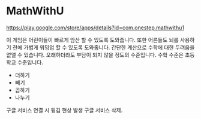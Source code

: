 # MathWithU

https://play.google.com/store/apps/details?id=com.onestep.mathwithu1

이 게임은 어린이들이 빠르게 암산 할 수 있도록 도와줍니다.
또한 어른들도 뇌를 사용하기 전에 가볍게 워밍업 할 수 있도록 도와줍니다.
간단한 계산으로 수학에 대한 두려움을 없앨 수 있습니다.
오래하더라도 부담이 되지 않을 정도의 수준입니다.
수학 수준은 초등학교 수준입니다.

- 더하기
- 빼기
- 곱하기
- 나누기

구글 서비스 연결 시 튕김 현상 발생
구글 서비스 삭제.
